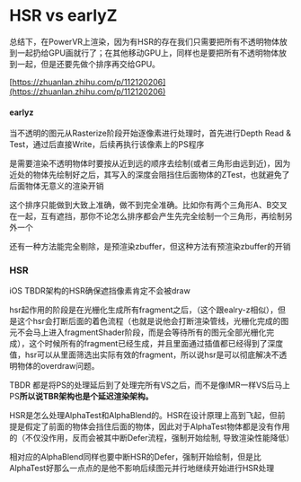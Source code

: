 # HSR vs earlyZ

总结下，在PowerVR上渲染，因为有HSR的存在我们只需要把所有不透明物体放到一起扔给GPU画就行了；在其他移动GPU上，同样也是要把所有不透明物体放到一起，但是还要先做个排序再交给GPU。

[https://zhuanlan.zhihu.com/p/112120206](https://zhuanlan.zhihu.com/p/112120206)

#### earlyz

当不透明的图元从Rasterize阶段开始逐像素进行处理时，首先进行Depth Read & Test，通过后直接Write，后续再执行该像素上的PS程序

是需要渲染不透明物体时要按从近到远的顺序去绘制\(或者三角形由远到近\)，因为近处的物体先绘制好之后，其写入的深度会阻挡住后面物体的ZTest，也就避免了后面物体无意义的渲染开销

这个排序只能做到大致上准确，做不到完全准确。比如你有两个三角形A、B交叉在一起，互有遮挡，那你不论怎么排序都会产生先完全绘制一个三角形，再绘制另外一个

还有一种方法能完全剔除，是预渲染zbuffer，但这种方法有预渲染zbuffer的开销

### HSR

iOS TBDR架构的HSR确保遮挡像素肯定不会被draw

hsr起作用的阶段是在光栅化生成所有fragment之后，（这个跟ealry-z相似），但是这个hsr会打断后面的着色流程（也就是说他会打断渲染管线，光栅化完成的图元不会马上进入fragmentShader阶段，而是会等待所有的图元全部光栅化完成），这个时候所有的fragment已经生成，并且里面通过插值都已经得到了深度值，hsr可以从里面筛选出实际有效的fragment，所以说hsr是可以彻底解决不透明物体的overdraw问题。

 TBDR 都是将PS的处理延后到了处理完所有VS之后，而不是像IMR一样VS后马上PS**所以说TBR架构也是个延迟渲染架构。**

HSR是怎么处理AlphaTest和AlphaBlend的。HSR在设计原理上高到飞起，但前提是假定了前面的物体会挡住后面的物体，因此对于AlphaTest物体都是没有作用的（不仅没作用，反而会被其中断Defer流程，强制开始绘制, 导致渲染性能降低）

相对应的AlphaBlend同样也要中断HSR的Defer，强制开始绘制，但是比AlphaTest好那么一点点的是他不影响后续图元并行地继续开始进行HSR处理

